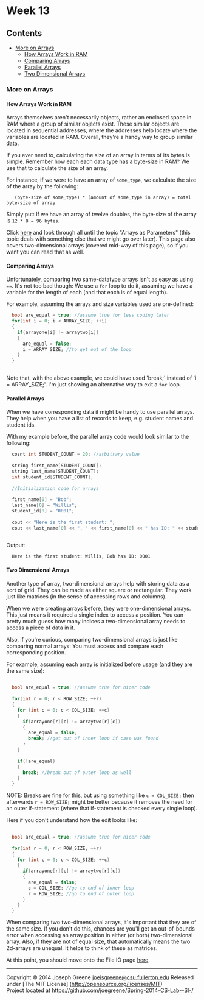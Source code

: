 # Week 13

## Contents
- [More on Arrays](#more-on-arrays)
  - [How Arrays Work in RAM](#how-arrays-work-in-ram)
  - [Comparing Arrays](#comparing-arrays)
  - [Parallel Arrays](#parallel-arrays)
  - [Two Dimensional Arrays](#two-dimensional-arrays)

### More on Arrays
#### How Arrays Work in RAM
Arrays themselves aren't necessarily objects, rather an enclosed space in RAM where a group of similar objects exist. These similar objects are located in 
sequential addresses, where the addresses help locate where the variables are located in RAM. Overall, they're a handy way to group similar data.

If you ever need to, calculating the size of an array in terms of its bytes is simple. Remember how each each data type has a byte-size in RAM? We use that to calculate the size of an array.

For instance, if we were to have an array of `some_type`, we calculate the size of the array by the following:
```
   (byte-size of some_type) * (amount of some_type in array) = total byte-size of array
```

Simply put: If we have an array of twelve doubles, the byte-size of the array is `12 * 8 = 96 bytes`.

Click [here](http://www.cplusplus.com/doc/tutorial/arrays/) and look through all until the topic "Arrays as Parameters" (this topic deals with something else that we might go over later). 
This page also covers two-dimensional arrays (covered mid-way of this page), so if you want you can read that as well.

#### Comparing Arrays
Unfortunately, comparing two same-datatype arrays isn't as easy as using `==`. It's not too bad though: We use a `for` loop to do it, assuming we have a variable for the length 
of each (and that each is of equal length).

For example, assuming the arrays and size variables used are pre-defined:
```C++
  bool are_equal = true; //assume true for less coding later
  for(int i = 0; i < ARRAY_SIZE; ++i)
  {
    if(arrayone[i] != arraytwo[i])
    {
      are_equal = false;
      i = ARRAY_SIZE; //to get out of the loop
    }
  }
  
```

Note that, with the above example, we could have used 'break;' instead of 'i = ARRAY_SIZE;'. I'm just showing an alternative way to exit a `for` loop.

#### Parallel Arrays
When we have corresponding data it might be handy to use parallel arrays. They help when you have a list of records to keep, e.g. student names and student ids.

With my example before, the parallel array code would look similar to the following:
```C++
  cosnt int STUDENT_COUNT = 20; //arbitrary value
  
  string first_name[STUDENT_COUNT];
  string last_name[STUDENT_COUNT];
  int student_id[STUDENT_COUNT];
  
  //Initialization code for arrays
  
  first_name[0] = "Bob";
  last_name[0] = "Willis";
  student_id[0] = "0001";
  
  cout << "Here is the first student: ";
  cout << last_name[0] << ", " << first_name[0] << " has ID: " << student_id[0] << endl;
  
```

Output:
```
  Here is the first student: Willis, Bob has ID: 0001
```

#### Two Dimensional Arrays
Another type of array, two-dimensional arrays help with storing data as a sort of grid. They can be made as either square or rectangular. They work just like matrices (in the sense of accessing rows 
and columns).

When we were creating arrays before, they were one-dimensional arrays. This just means it required a single index to access a position. You can pretty much guess how many indices a two-dimensional 
array needs to access a piece of data in it.

Also, if you're curious, comparing two-dimensional arrays is just like comparing normal arrays: You must access and compare each corresponding position.

For example, assuming each array is initialized before usage (and they are the same size):
```C++
  
  bool are_equal = true; //assume true for nicer code
  
  for(int r = 0; r < ROW_SIZE; ++r)
  {
    for (int c = 0; c < COL_SIZE; ++c)
    {
      if(arrayone[r][c] != arraytwo[r][c])
      {
        are_equal = false;
        break; //get out of inner loop if case was found
      }
    }
    
    if(!are_equal)
    {
      break; //break out of outer loop as well
    }
  }
```

NOTE: Breaks are fine for this, but using something like `c = COL_SIZE;` then afterwards `r = ROW_SIZE;` might be better because it removes the need for an outer if-statement (where that if-statement is checked 
every single loop).

Here if you don't understand how the edit looks like:
```C++
  
  bool are_equal = true; //assume true for nicer code
  
  for(int r = 0; r < ROW_SIZE; ++r)
  {
    for (int c = 0; c < COL_SIZE; ++c)
    {
      if(arrayone[r][c] != arraytwo[r][c])
      {
        are_equal = false;
        c = COL_SIZE; //go to end of inner loop
        r = ROW_SIZE; //go to end of outer loop
      }
    }
  }
```

When comparing two two-dimensional arrays, it's important that they are of the same size. If you don't do this, chances are you'll get an out-of-bounds error when accessing an array position in either (or both) 
two-dimensional array. Also, if they are not of equal size, that automatically means the two 2d-arrays are unequal. It helps to think of these as matrices.

At this point, you should move onto the File IO page [here](file_io_new.md).

-------------------------------------------------------------------------------
Copyright &copy; 2014 Joseph Greene <joeisgreene@csu.fullerton.edu>
Released under [The MIT License] (http://opensource.org/licenses/MIT)  
Project located at <https://github.com/joegreene/Spring-2014-CS-Lab--SI-/>
